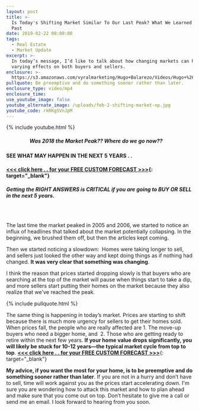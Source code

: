 ```yaml
---
layout: post
title: >-
  Is Today's Shifting Market Similar To Our Last Peak? What We Learned From The
  Past
date: 2019-02-22 00:00:00
tags:
  - Real Estate
  - Market Update
excerpt: >-
  In today’s message, I’d like to talk about how changing markets can have
  varying effects on both buyers and sellers.
enclosure: >-
  https://s3.amazonaws.com/vyralmarketing/Hugo+Balarezo/Videos/Hugo+%26+Sheri-+Homes+and+Lifestyles+-+How+Todays+Shifting+Market+Is+Similar+to+Our+Last+Peak.mp4
pullquote: Be preemptive and do something sooner rather than later.
enclosure_type: video/mp4
enclosure_time:
use_youtube_image: false
youtube_alternate_image: /uploads/feb-2-shifting-market-np.jpg
youtube_code: rkRKgSVnJpM
---
```


{% include youtube.html %}

##### *&nbsp; &nbsp; &nbsp; &nbsp; &nbsp; &nbsp; &nbsp; &nbsp; &nbsp; &nbsp;Was 2018 the Market Peak?? Where do we go now??*

#### SEE WHAT MAY HAPPEN IN THE NEXT 5 YEARS . .

#### [&lt;&lt;&lt; click here . . for your FREE CUSTOM FORECAST &gt;&gt;&gt;](https://bruiser1207.wufoo.com/forms/zlah2w91p6zbc4/){: target="_blank"}

##### Getting the RIGHT ANSWERS is CRITICAL if you are going to BUY OR SELL in the next 5 years.

##### &nbsp;

The last time the market peaked in 2005 and 2006, we started to notice an influx of headlines that talked about the market potentially collapsing. In the beginning, we brushed them off, but then the articles kept coming.&nbsp;

Then we started noticing a slowdown: &nbsp;Homes were taking longer to sell, and sellers just looked the other way and kept doing things as if nothing had changed. **It was very clear that something was changing**.

I think the reason that prices started dropping slowly is that buyers who are searching at the top of the market will pause when things start to take a dip, and more sellers start putting their homes on the market because they also realize that we've reached the peak.

{% include pullquote.html %}

The same thing is happening in today’s market. Prices are starting to shift because there is much more urgency for sellers to get their homes sold. When prices fall, the people who are really affected are 1. The move-up buyers who need a bigger home, and&nbsp; 2. Those who are getting ready to retire within the next few years. **If your home value drops significantly, you will likely be stuck for 10-12 years—the typical market cycle from top to top**.&nbsp;[**&lt;&lt;&lt; click here . . for your FREE CUSTOM FORECAST &gt;&gt;&gt;**](https://bruiser1207.wufoo.com/forms/zlah2w91p6zbc4/){: target="_blank"}

**My advice, if you want the most for your home, is to be preemptive and do something sooner rather than later**. If you are not in a hurry and don’t have to sell, time will work against you as the prices start accelerating down. I'm sure you are wondering how to attack this market and how to plan ahead and make sure that you come out on top. Don’t hesitate to give me a call or send me an email. I look forward to hearing from you soon.